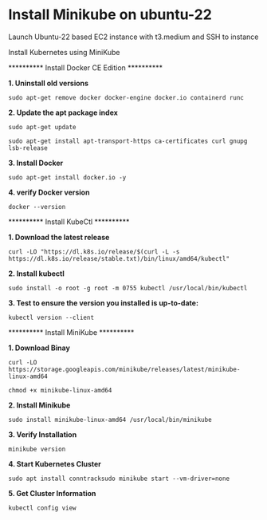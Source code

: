 # Install Minikube on ubuntu-22

Launch Ubuntu-22 based EC2 instance with t3.medium and SSH to instance 

Install Kubernetes using MiniKube

********** Install Docker CE Edition **********

**1. Uninstall old versions**

    sudo apt-get remove docker docker-engine docker.io containerd runc


**2. Update the apt package index**

    sudo apt-get update

    sudo apt-get install apt-transport-https ca-certificates curl gnupg lsb-release


**3. Install Docker**

    sudo apt-get install docker.io -y

**4. verify Docker version**

    docker --version

********** Install KubeCtl **********

**1. Download the latest release**

    curl -LO "https://dl.k8s.io/release/$(curl -L -s https://dl.k8s.io/release/stable.txt)/bin/linux/amd64/kubectl"


**2. Install kubectl**

    sudo install -o root -g root -m 0755 kubectl /usr/local/bin/kubectl

**3. Test to ensure the version you installed is up-to-date:**

    kubectl version --client


********** Install MiniKube **********

**1. Download Binay**

    curl -LO https://storage.googleapis.com/minikube/releases/latest/minikube-linux-amd64
    
    chmod +x minikube-linux-amd64

**2. Install Minikube**

    sudo install minikube-linux-amd64 /usr/local/bin/minikube


**3. Verify Installation**

    minikube version


**4. Start Kubernetes Cluster**

    sudo apt install conntracksudo minikube start --vm-driver=none


**5. Get Cluster Information**

    kubectl config view
